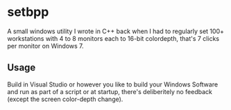 # setbpp
A small windows utility I wrote in C++ back when I had to regularly set 100+ workstations with 4 to 8 monitors each to 16-bit colordepth, that's 7 clicks per monitor on Windows 7.
## Usage
Build in Visual Studio or however you like to build your Windows Software and run as part of a script or at startup, there's deliberitely no feedback (except the screen color-depth change).
